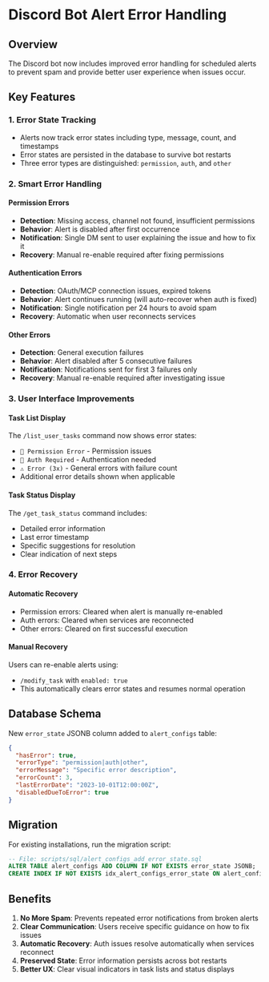# Discord Bot Alert Error Handling

## Overview

The Discord bot now includes improved error handling for scheduled alerts to prevent spam and provide better user experience when issues occur.

## Key Features

### 1. Error State Tracking
- Alerts now track error states including type, message, count, and timestamps
- Error states are persisted in the database to survive bot restarts
- Three error types are distinguished: `permission`, `auth`, and `other`

### 2. Smart Error Handling

#### Permission Errors
- **Detection**: Missing access, channel not found, insufficient permissions
- **Behavior**: Alert is disabled after first occurrence
- **Notification**: Single DM sent to user explaining the issue and how to fix it
- **Recovery**: Manual re-enable required after fixing permissions

#### Authentication Errors  
- **Detection**: OAuth/MCP connection issues, expired tokens
- **Behavior**: Alert continues running (will auto-recover when auth is fixed)
- **Notification**: Single notification per 24 hours to avoid spam
- **Recovery**: Automatic when user reconnects services

#### Other Errors
- **Detection**: General execution failures
- **Behavior**: Alert disabled after 5 consecutive failures
- **Notification**: Notifications sent for first 3 failures only
- **Recovery**: Manual re-enable required after investigating issue

### 3. User Interface Improvements

#### Task List Display
The `/list_user_tasks` command now shows error states:
- `🚫 Permission Error` - Permission issues
- `🔐 Auth Required` - Authentication needed  
- `⚠️ Error (3x)` - General errors with failure count
- Additional error details shown when applicable

#### Task Status Display
The `/get_task_status` command includes:
- Detailed error information
- Last error timestamp
- Specific suggestions for resolution
- Clear indication of next steps

### 4. Error Recovery

#### Automatic Recovery
- Permission errors: Cleared when alert is manually re-enabled
- Auth errors: Cleared when services are reconnected
- Other errors: Cleared on first successful execution

#### Manual Recovery
Users can re-enable alerts using:
- `/modify_task` with `enabled: true`
- This automatically clears error states and resumes normal operation

## Database Schema

New `error_state` JSONB column added to `alert_configs` table:

```json
{
  "hasError": true,
  "errorType": "permission|auth|other", 
  "errorMessage": "Specific error description",
  "errorCount": 3,
  "lastErrorDate": "2023-10-01T12:00:00Z",
  "disabledDueToError": true
}
```

## Migration

For existing installations, run the migration script:
```sql
-- File: scripts/sql/alert_configs_add_error_state.sql
ALTER TABLE alert_configs ADD COLUMN IF NOT EXISTS error_state JSONB;
CREATE INDEX IF NOT EXISTS idx_alert_configs_error_state ON alert_configs USING GIN (error_state);
```

## Benefits

1. **No More Spam**: Prevents repeated error notifications from broken alerts
2. **Clear Communication**: Users receive specific guidance on how to fix issues  
3. **Automatic Recovery**: Auth issues resolve automatically when services reconnect
4. **Preserved State**: Error information persists across bot restarts
5. **Better UX**: Clear visual indicators in task lists and status displays